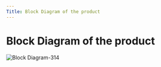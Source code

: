 ```yaml
---
Title: Block Diagram of the product
---
```


# Block Diagram of the product 
![Block Diagram-314](https://github.com/EGR314-Spring2024-Team303/EGR314-Spring2024-Team303.github.io/assets/156623314/ff04a086-f6c4-45a2-b35a-d53b83020e8c)
